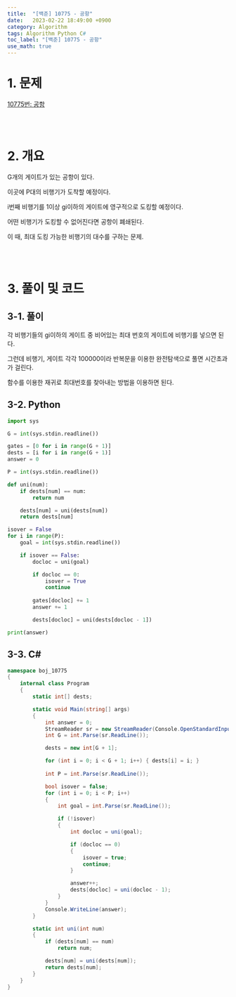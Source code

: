 ```yaml
---
title:  "[백준] 10775 - 공항"
date:   2023-02-22 18:49:00 +0900
category: Algorithm
tags: Algorithm Python C#
toc_label: "[백준] 10775 - 공항"
use_math: true
---
```


# 1. 문제
[10775번: 공항](https://www.acmicpc.net/problem/10775)

<br/>
<br/>

# 2. 개요
G개의 게이트가 있는 공항이 있다.

이곳에 P대의 비행기가 도착할 예정이다.

i번째 비행기를 1이상 gi이하의 게이트에 영구적으로 도킹할 예정이다.

어떤 비행기가 도킹할 수 없어진다면 공항이 폐쇄된다.

이 때, 최대 도킹 가능한 비행기의 대수를 구하는 문제.

<br/>
<br/>

# 3. 풀이 및 코드
## 3-1. 풀이
각 비행기들의 gi이하의 게이트 중 비어있는 최대 번호의 게이트에 비행기를 넣으면 된다.

그런데 비행기, 게이트 각각 100000이라 반복문을 이용한 완전탐색으로 풀면 시간초과가 걸린다.

함수를 이용한 재귀로 최대번호를 찾아내는 방법을 이용하면 된다.

## 3-2. Python

```python
import sys

G = int(sys.stdin.readline())

gates = [0 for i in range(G + 1)]
dests = [i for i in range(G + 1)]
answer = 0

P = int(sys.stdin.readline())

def uni(num):
    if dests[num] == num:
        return num

    dests[num] = uni(dests[num])
    return dests[num]

isover = False
for i in range(P):
    goal = int(sys.stdin.readline())

    if isover == False:
        docloc = uni(goal)

        if docloc == 0:
            isover = True
            continue
        
        gates[docloc] += 1
        answer += 1

        dests[docloc] = uni(dests[docloc - 1])

print(answer)
```

## 3-3. C#

```csharp
namespace boj_10775
{
    internal class Program
    {
        static int[] dests;

        static void Main(string[] args)
        {
            int answer = 0;
            StreamReader sr = new StreamReader(Console.OpenStandardInput());
            int G = int.Parse(sr.ReadLine());

            dests = new int[G + 1];

            for (int i = 0; i < G + 1; i++) { dests[i] = i; }
            
            int P = int.Parse(sr.ReadLine());

            bool isover = false;
            for (int i = 0; i < P; i++)
            {
                int goal = int.Parse(sr.ReadLine());

                if (!isover)
                {
                    int docloc = uni(goal);

                    if (docloc == 0)
                    {
                        isover = true;
                        continue;
                    }

                    answer++;
                    dests[docloc] = uni(docloc - 1);
                }
            }
            Console.WriteLine(answer);
        }

        static int uni(int num)
        {
            if (dests[num] == num)
                return num;

            dests[num] = uni(dests[num]);
            return dests[num];
        }
    }
}
```